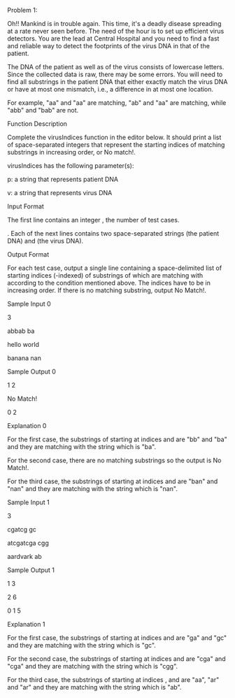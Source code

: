 Problem 1:

Oh!! Mankind is in trouble again. This time, it's a deadly disease spreading at a rate never seen before. The need of the hour is to set up efficient virus detectors. You are the lead at Central Hospital and you need to find a fast and reliable way to detect the footprints of the virus DNA in that of the patient.

The DNA of the patient as well as of the virus consists of lowercase letters. Since the collected data is raw, there may be some errors. You will need to find all substrings in the patient DNA that either exactly match the virus DNA or have at most one mismatch, i.e., a difference in at most one location.

For example, "aa" and "aa" are matching, "ab" and "aa" are matching, while "abb" and "bab" are not.

Function Description

Complete the virusIndices function in the editor below. It should print a list of space-separated integers that represent the starting indices of matching substrings in increasing order, or No match!.

virusIndices has the following parameter(s):

p: a string that represents patient DNA

v: a string that represents virus DNA

Input Format

The first line contains an integer , the number of test cases.

. Each of the next lines contains two space-separated strings (the patient DNA) and (the virus DNA).

Output Format

For each test case, output a single line containing a space-delimited list of starting indices (-indexed) of substrings of which are matching with according to the condition mentioned above. The indices have to be in increasing order. If there is no matching substring, output No Match!.

Sample Input 0

3

abbab ba

hello world

banana nan

Sample Output 0

1 2

No Match!

0 2

Explanation 0

For the first case, the substrings of starting at indices and are "bb" and "ba" and they are matching with the string which is "ba".

For the second case, there are no matching substrings so the output is No Match!.

For the third case, the substrings of starting at indices and are "ban" and "nan" and they are matching with the string which is "nan".

Sample Input 1

3

cgatcg gc

atcgatcga cgg

aardvark ab

Sample Output 1

1 3

2 6

0 1 5

Explanation 1

For the first case, the substrings of starting at indices and are "ga" and "gc" and they are matching with the string which is "gc".

For the second case, the substrings of starting at indices and are "cga" and "cga" and they are matching with the string which is "cgg".

For the third case, the substrings of starting at indices , and are "aa", "ar" and "ar" and they are matching with the string which is "ab".


